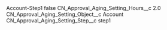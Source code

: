<?xml version="1.0" encoding="UTF-8"?>
<CustomMetadata xmlns="http://soap.sforce.com/2006/04/metadata" xmlns:xsi="http://www.w3.org/2001/XMLSchema-instance" xmlns:xsd="http://www.w3.org/2001/XMLSchema">
    <label>Account-Step1</label>
    <protected>false</protected>
    <values>
        <field>CN_Approval_Aging_Setting_Hours__c</field>
        <value xsi:type="xsd:double">2.0</value>
    </values>
    <values>
        <field>CN_Approval_Aging_Setting_Object__c</field>
        <value xsi:type="xsd:string">Account</value>
    </values>
    <values>
        <field>CN_Approval_Aging_Setting_Step__c</field>
        <value xsi:type="xsd:string">step1</value>
    </values>
</CustomMetadata>

